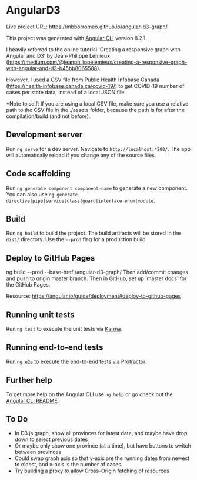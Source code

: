 # AngularD3

Live project URL:
https://mbborromeo.github.io/angular-d3-graph/

This project was generated with [Angular CLI](https://github.com/angular/angular-cli) version 8.2.1.

I heavily referred to the online tutorial 'Creating a responsive graph with Angular and D3' by Jean-Philippe Lemieux (https://medium.com/@jeanphilippelemieux/creating-a-responsive-graph-with-angular-and-d3-b45bb8065588).

However, I used a CSV file from Public Health Infobase Canada (https://health-infobase.canada.ca/covid-19/) to get COVID-19 number of cases per state data, instead of a local JSON file.

*Note to self:  If you are using a local CSV file, make sure you use a relative path to the CSV file in the ./assets folder, because the path is for after the compilation/build (and not before).

## Development server

Run `ng serve` for a dev server. Navigate to `http://localhost:4200/`. The app will automatically reload if you change any of the source files.

## Code scaffolding

Run `ng generate component component-name` to generate a new component. You can also use `ng generate directive|pipe|service|class|guard|interface|enum|module`.

## Build

Run `ng build` to build the project. The build artifacts will be stored in the `dist/` directory. Use the `--prod` flag for a production build.

## Deploy to GitHub Pages

ng build --prod --base-href /angular-d3-graph/
Then add/commit changes and push to origin master branch.
Then in GitHub, set up 'master docs' for the GitHub Pages.

Resource: 
https://angular.io/guide/deployment#deploy-to-github-pages

## Running unit tests

Run `ng test` to execute the unit tests via [Karma](https://karma-runner.github.io).

## Running end-to-end tests

Run `ng e2e` to execute the end-to-end tests via [Protractor](http://www.protractortest.org/).

## Further help

To get more help on the Angular CLI use `ng help` or go check out the [Angular CLI README](https://github.com/angular/angular-cli/blob/master/README.md).

## To Do

- In D3.js graph, show all provinces for latest date, and maybe have drop down to select previous dates
- Or maybe only show one province (at a time), but have buttons to switch between provinces
- Could swap graph axis so that y-axis are the running dates from newest to oldest, and x-axis is the number of cases
- Try building a proxy to allow Cross-Origin fetching of resources

